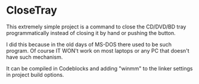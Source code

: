 # CloseTray

This extremely simple project is a command to close the CD/DVD/BD tray programmatically instead of closing it by hand or pushing the button.

I did this because in the old days of MS-DOS there used to be such program. Of course IT WON't work on most laptops or any PC that doesn't have such mechanism.

It can be compiled in Codeblocks and adding "winmm" to the linker settings in project build options.
